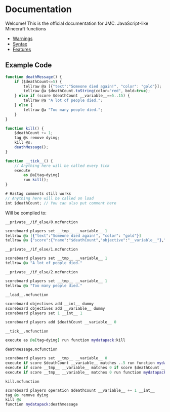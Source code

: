 # Documentation

Welcome! This is the official documentation for JMC.
JavaScript-like Minecraft functions

- [Warnings](warnings.md)
- [Syntax](syntax.md)
- [Features](features.md)

## Example Code

```javascript
function deathMessage() {
    if ($deathCount<=5) {
        tellraw @a [{"text":"Someone died again!", "color": "gold"}];
        tellraw @a $deathCount.toString(color="red", bold=true);
    } else if (score $deathCount __variable__==5..15) {
        tellraw @a "A lot of people died.";
    } else {
        tellraw @a "Too many people died.";
    }
}

function kill() {
    $deathCount += 1;
    tag @s remove dying;
    kill @s;
    deathMessage();
}

function __tick__() {
    // Anything here will be called every tick
    execute
        as @a[tag=dying]
        run kill();
}

# Hastag comments still works
// Anything here will be called on load
int $deathCount; // You can also put comment here
```

Will be compiled to:

`__private__/if_else/0.mcfunction`
```elixir
scoreboard players set __tmp__ __variable__ 1
tellraw @a [{"text":"Someone died again!", "color": "gold"}]
tellraw @a {"score":{"name":"$deathCount","objective":"__variable__"},"color":"red","bold":true}
```
`__private__/if_else/1.mcfunction`
```elixir
scoreboard players set __tmp__ __variable__ 1
tellraw @a "A lot of people died."
```
`__private__/if_else/2.mcfunction`
```elixir
scoreboard players set __tmp__ __variable__ 1
tellraw @a "Too many people died."

```
`__load__.mcfunction`
```elixir
scoreboard objectives add __int__ dummy
scoreboard objectives add __variable__ dummy
scoreboard players set 1 __int__ 1

scoreboard players add $deathCount __variable__ 0
```
`__tick__.mcfunction`
```elixir
execute as @a[tag=dying] run function mydatapack:kill
```
`deathmessage.mcfunction`
```elixir
scoreboard players set __tmp__ __variable__ 0
execute if score $deathCount __variable__ matches ..5 run function mydatapack:__private__/if_else/0
execute if score __tmp__ __variable__ matches 0 if score $deathCount __variable__ matches 5..15 run function mydatapack:__private__/if_else/1
execute if score __tmp__ __variable__ matches 0 run function mydatapack:__private__/if_else/2
```
`kill.mcfunction`
```elixir
scoreboard players operation $deathCount __variable__ += 1 __int__
tag @s remove dying
kill @s
function mydatapack:deathmessage
```
